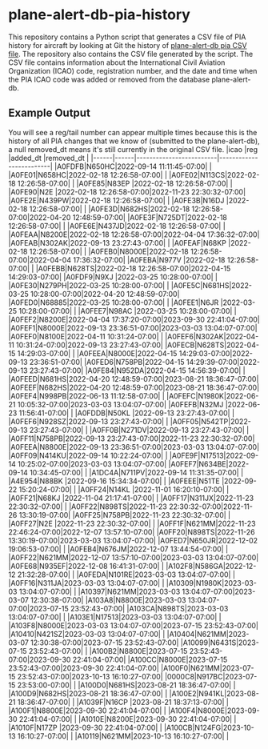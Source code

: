 # plane-alert-db-pia-history
This repository contains a Python script that generates a CSV file of PIA history for aircraft by looking at Git the history of [plane-alert-db pia CSV file](https://github.com/sdr-enthusiasts/plane-alert-db/blob/main/plane-alert-pia.csv). The repository also contains the CSV file generated by the script. The CSV file contains information about the International Civil Aviation Organization (ICAO) code, registration number, and the date and time when the PIA ICAO code was added or removed from the database plane-alert-db.



## Example Output
You will see a reg/tail number can appear multiple times because this is the history of all PIA changes that we know of (submitted to the plane-alert-db), a null removed_dt means it's still currently in the original CSV file. 
|icao  |reg   |added_dt                 |removed_dt               |
|------|------|-------------------------|-------------------------|
|A0FDFB|N650HC|2022-09-14 11:11:45-07:00|                         |
|A0FE01|N658HC|2022-02-18 12:26:58-07:00|                         |
|A0FE02|N113CS|2022-02-18 12:26:58-07:00|                         |
|A0FE85|N83EP |2022-02-18 12:26:58-07:00|                         |
|A0FE90|N2E   |2022-02-18 12:26:58-07:00|2022-11-23 22:30:32-07:00|
|A0FE2E|N439PW|2022-02-18 12:26:58-07:00|                         |
|A0FE3B|N16DJ |2022-02-18 12:26:58-07:00|                         |
|A0FE3D|N682HS|2022-02-18 12:26:58-07:00|2022-04-20 12:48:59-07:00|
|A0FE3F|N725DT|2022-02-18 12:26:58-07:00|                         |
|A0FE6E|N437JD|2022-02-18 12:26:58-07:00|                         |
|A0FEAA|N8200E|2022-02-18 12:26:58-07:00|2022-04-04 17:36:32-07:00|
|A0FEAB|N302AK|2022-09-13 23:27:43-07:00|                         |
|A0FEAF|N68KP |2022-02-18 12:26:58-07:00|                         |
|A0FEB0|N8000E|2022-02-18 12:26:58-07:00|2022-04-04 17:36:32-07:00|
|A0FEBA|N977V |2022-02-18 12:26:58-07:00|                         |
|A0FEBB|N628TS|2022-02-18 12:26:58-07:00|2022-04-15 14:29:03-07:00|
|A0FDF9|N9XJ  |2022-03-25 10:28:00-07:00|                         |
|A0FE30|N279PH|2022-03-25 10:28:00-07:00|                         |
|A0FE5C|N681HS|2022-03-25 10:28:00-07:00|2022-04-20 12:48:59-07:00|
|A0FED0|N68885|2022-03-25 10:28:00-07:00|                         |
|A0FEE1|N6JR  |2022-03-25 10:28:00-07:00|                         |
|A0FEE7|N98AC |2022-03-25 10:28:00-07:00|                         |
|A0FEF2|N8200E|2022-04-04 17:37:20-07:00|2023-09-30 22:41:04-07:00|
|A0FEF1|N8000E|2022-09-13 23:36:51-07:00|2023-03-03 13:04:07-07:00|
|A0FEF0|N8100E|2022-04-11 10:31:24-07:00|                         |
|A0FEF6|N302AK|2022-04-11 10:31:24-07:00|2022-09-13 23:27:43-07:00|
|A0FECB|N628TS|2022-04-15 14:29:03-07:00|                         |
|A0FEEA|N8000E|2022-04-15 14:29:03-07:00|2022-09-13 23:36:51-07:00|
|A0FED6|N758PB|2022-04-15 14:29:39-07:00|2022-09-13 23:27:43-07:00|
|A0FE84|N952DA|2022-04-15 14:56:39-07:00|                         |
|A0FEED|N681HS|2022-04-20 12:48:59-07:00|2023-08-21 18:36:47-07:00|
|A0FEEF|N682HS|2022-04-20 12:48:59-07:00|2023-08-21 18:36:47-07:00|
|A0FEF4|N998PB|2022-06-13 11:12:58-07:00|                         |
|A0FEFC|N1980K|2022-06-21 10:05:32-07:00|2023-03-03 13:04:07-07:00|
|A0FEFB|N32MJ |2022-06-23 11:56:41-07:00|                         |
|A0FDDB|N50KL |2022-09-13 23:27:43-07:00|                         |
|A0FEF6|N928SZ|2022-09-13 23:27:43-07:00|                         |
|A0FF05|N542TP|2022-09-13 23:27:43-07:00|                         |
|A0FF0B|N271DV|2022-09-13 23:27:43-07:00|                         |
|A0FF11|N758PB|2022-09-13 23:27:43-07:00|2022-11-23 22:30:32-07:00|
|A0FEEA|N8800E|2022-09-13 23:36:51-07:00|2023-03-03 13:04:07-07:00|
|A0FF09|N414KU|2022-09-14 10:22:24-07:00|                         |
|A0FE9F|N17513|2022-09-14 10:25:02-07:00|2023-03-03 13:04:07-07:00|
|A0FEF7|N634BE|2022-09-14 10:34:45-07:00|                         |
|A1DC4A|N711PV|2022-09-14 11:31:35-07:00|                         |
|A4E954|N88BK |2022-09-16 15:34:34-07:00|                         |
|A0FEEE|N51TE |2022-09-22 15:20:24-07:00|                         |
|A0FF24|N14KL |2022-11-01 16:20:10-07:00|                         |
|A0FF21|N68KJ |2022-11-04 21:17:41-07:00|                         |
|A0FF17|N311JX|2022-11-23 22:30:32-07:00|                         |
|A0FF22|N898TS|2022-11-23 22:30:32-07:00|2022-11-26 13:30:19-07:00|
|A0FF25|N758PB|2022-11-23 22:30:32-07:00|                         |
|A0FF27|N2E   |2022-11-23 22:30:32-07:00|                         |
|A0FF1F|N621MM|2022-11-23 22:46:24-07:00|2022-12-07 13:57:10-07:00|
|A0FF20|N898TS|2022-11-26 13:30:19-07:00|2023-03-03 13:04:07-07:00|
|A0FED7|N650JR|2022-12-02 19:06:53-07:00|                         |
|A0FEB4|N676JM|2022-12-07 13:44:54-07:00|                         |
|A0FF22|N621MM|2022-12-07 13:57:10-07:00|2023-03-03 13:04:07-07:00|
|A0FE68|N935EF|2022-12-08 16:41:31-07:00|                         |
|A102F8|N586GA|2022-12-12 21:32:28-07:00|                         |
|A0FEDA|N101RE|2023-03-03 13:04:07-07:00|                         |
|A0FF16|N311JA|2023-03-03 13:04:07-07:00|                         |
|A10309|N1980K|2023-03-03 13:04:07-07:00|                         |
|A10397|N621MM|2023-03-03 13:04:07-07:00|2023-03-07 12:30:38-07:00|
|A103A8|N8800E|2023-03-03 13:04:07-07:00|2023-07-15 23:52:43-07:00|
|A103CA|N898TS|2023-03-03 13:04:07-07:00|                         |
|A103E1|N17513|2023-03-03 13:04:07-07:00|                         |
|A103F8|N8000E|2023-03-03 13:04:07-07:00|2023-07-15 23:52:43-07:00|
|A10410|N421SZ|2023-03-03 13:04:07-07:00|                         |
|A10404|N621MM|2023-03-07 12:30:38-07:00|2023-07-15 23:52:43-07:00|
|A10099|N6431S|2023-07-15 23:52:43-07:00|                         |
|A100B2|N8800E|2023-07-15 23:52:43-07:00|2023-09-30 22:41:04-07:00|
|A100CC|N8000E|2023-07-15 23:52:43-07:00|2023-09-30 22:41:04-07:00|
|A100F0|N621MM|2023-07-15 23:52:43-07:00|2023-10-13 16:10:27-07:00|
|0000C8|N917BC|2023-07-15 23:53:00-07:00|                         |
|A100D0|N681HS|2023-08-21 18:36:47-07:00|                         |
|A100D9|N682HS|2023-08-21 18:36:47-07:00|                         |
|A100E2|N941KL|2023-08-21 18:36:47-07:00|                         |
|A1039F|N16CP |2023-08-21 18:37:13-07:00|                         |
|A100F1|N8800E|2023-09-30 22:41:04-07:00|                         |
|A100F4|N8000E|2023-09-30 22:41:04-07:00|                         |
|A1010E|N8200E|2023-09-30 22:41:04-07:00|                         |
|A1010F|N17ZP |2023-09-30 22:41:04-07:00|                         |
|A100CB|N124FG|2023-10-13 16:10:27-07:00|                         |
|A10119|N621MM|2023-10-13 16:10:27-07:00|                         |
